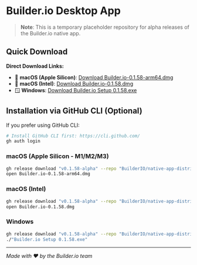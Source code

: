 # Builder.io Desktop App

> **Note**: This is a temporary placeholder repository for alpha releases of the Builder.io native app.

## Quick Download

**Direct Download Links:**
- 🍎 **macOS (Apple Silicon)**: [Download Builder.io-0.1.58-arm64.dmg](https://github.com/BuilderIO/native-app-distribution/releases/download/v0.1.58-alpha/Builder.io-0.1.58-arm64.dmg)
- 🍎 **macOS (Intel)**: [Download Builder.io-0.1.58.dmg](https://github.com/BuilderIO/native-app-distribution/releases/download/v0.1.58-alpha/Builder.io-0.1.58.dmg)  
- 🪟 **Windows**: [Download Builder.io Setup 0.1.58.exe](https://github.com/BuilderIO/native-app-distribution/releases/download/v0.1.58-alpha/Builder.io.Setup.0.1.58.exe)

## Installation via GitHub CLI (Optional)

If you prefer using GitHub CLI:

```bash
# Install GitHub CLI first: https://cli.github.com/
gh auth login
```

### macOS (Apple Silicon - M1/M2/M3)
```bash
gh release download "v0.1.58-alpha" --repo "BuilderIO/native-app-distribution" --pattern "Builder.io-0.1.58-arm64.dmg"
open Builder.io-0.1.58-arm64.dmg
```

### macOS (Intel)
```bash
gh release download "v0.1.58-alpha" --repo "BuilderIO/native-app-distribution" --pattern "Builder.io-0.1.58.dmg"
open Builder.io-0.1.58.dmg
```

### Windows  
```bash
gh release download "v0.1.58-alpha" --repo "BuilderIO/native-app-distribution" --pattern "Builder.io Setup 0.1.58.exe"
./"Builder.io Setup 0.1.58.exe"
```

---

*Made with ❤️ by the Builder.io team*
